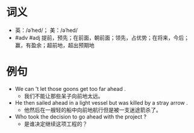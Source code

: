 # 词义
- 英：/əˈhed/； 美：/əˈhed/
- #adv #adj 提前，预先；在前面，朝前面；领先，占优势；在将来，今后；赢，有盈余；超前地，超出预期地
# 例句
- We can 't let those goons get too far ahead .
	- 我们不能让那些呆子向前地太远。
- He then sailed ahead in a light vessel but was killed by a stray arrow .
	- 他然后在一艘轻的船中向前地航行但是被一支迷途箭杀了。
- Who took the decision to go ahead with the project ?
	- 是谁决定继续这项工程的？
